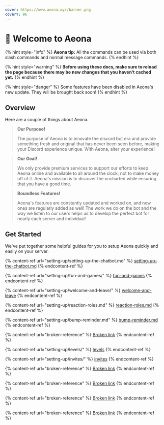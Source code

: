 ```yaml
---
cover: https://www.aeona.xyz/banner.png
coverY: 86
---
```


# 👋 Welcome to Aeona

{% hint style="info" %}
**Aeona tip:** All the commands can be used via both slash commands and normal message commands.
{% endhint %}

{% hint style="warning" %}
**Before using these docs, make sure to reload the page because there may be new changes that you haven't cached yet.**
{% endhint %}

{% hint style="danger" %}
Some features have been disabled in Aeona's new update. They will be brought back soon!
{% endhint %}

## Overview

Here are a couple of things about Aeona.

> **Our Purpose!**
>
> The purpose of Aeona is to innovate the discord bot era and provide something fresh and original that has never been seen before, making your Discord experience unique. With Aeona, alter your experience!

> **Our Goal!**
>
> We only provide premium services to support our efforts to keep Aeona online and available to all around the clock, not to make money off of it. Aeona's mission is to discover the uncharted while ensuring that you have a good time.

> **Boundless Features!**
>
> Aeona's features are constantly updated and worked on, and new ones are regularly added as well! The work we do on the bot and the way we listen to our users helps us to develop the perfect bot for nearly each server and individual!

## Get Started

We've put together some helpful guides for you to setup Aeona quickly and easily on your server.

{% content-ref url="setting-up/setting-up-the-chatbot.md" %}
[setting-up-the-chatbot.md](setting-up/setting-up-the-chatbot.md)
{% endcontent-ref %}

{% content-ref url="setting-up/fun-and-games/" %}
[fun-and-games](setting-up/fun-and-games/)
{% endcontent-ref %}

{% content-ref url="setting-up/welcome-and-leave/" %}
[welcome-and-leave](setting-up/welcome-and-leave/)
{% endcontent-ref %}

{% content-ref url="setting-up/reaction-roles.md" %}
[reaction-roles.md](setting-up/reaction-roles.md)
{% endcontent-ref %}

{% content-ref url="setting-up/bump-reminder.md" %}
[bump-reminder.md](setting-up/bump-reminder.md)
{% endcontent-ref %}

{% content-ref url="broken-reference" %}
[Broken link](broken-reference)
{% endcontent-ref %}

{% content-ref url="setting-up/levels/" %}
[levels](setting-up/levels/)
{% endcontent-ref %}

{% content-ref url="setting-up/invites/" %}
[invites](setting-up/invites/)
{% endcontent-ref %}

{% content-ref url="broken-reference" %}
[Broken link](broken-reference)
{% endcontent-ref %}

{% content-ref url="broken-reference" %}
[Broken link](broken-reference)
{% endcontent-ref %}

{% content-ref url="broken-reference" %}
[Broken link](broken-reference)
{% endcontent-ref %}

{% content-ref url="broken-reference" %}
[Broken link](broken-reference)
{% endcontent-ref %}

